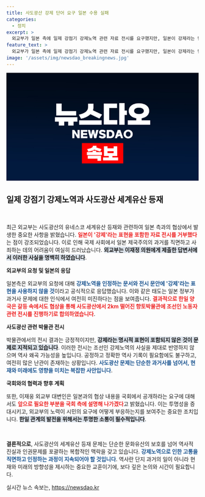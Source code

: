 ```yaml
---
title: 사도광산 강제 단어 요구 일본 수용 실패
categories:
  - 정치
excerpt: >
  외교부가 일본 측에 일제 강점기 강제노역 관련 자료 전시를 요구했지만, 일본이 강제라는 단어 수용을 거부했습니다. 사도광산 유네스코 등재 과정에서의 갈등이 또 다시 수면 위로 떠오르고 있습니다.
feature_text: >
  외교부가 일본 측에 일제 강점기 강제노역 관련 자료 전시를 요구했지만, 일본이 강제라는 단어 수용을 거부했습니다. 사도광산 유네스코 등재 과정에서의 갈등이 또 다시 수면 위로 떠오르고 있습니다.
image: '/assets/img/newsdao_breakingnews.jpg'
---
```


<p><img src="/assets/img/newsdao_breakingnews.jpg" alt="pcversion 속보" /></p>

<h2 data-ke-size="size26">일제 강점기 강제노역과 사도광산 세계유산 등재</h2>

<p data-ke-size="size16">&nbsp;</p>

<p>최근 외교부는 사도광산의 유네스코 세계유산 등재와 관련하여 일본 측과의 협상에서 발생한 중요한 사항을 밝혔습니다. <b><span style="color: #ee2323;">일본이 '강제'라는 표현을 포함한 자료 전시를 거부했다</span></b>는 점이 강조되었습니다. 이로 인해 국제 사회에서 일본 제국주의의 과거를 직면하고 사죄하는 데의 어려움이 여실히 드러났습니다. <b><span style="background-color: #21538527;">외교부는 이재정 의원에게 제출한 답변서에서 이러한 사실을 명백히 하였습니다</span></b>. </p>

<p><strong>외교부의 요청 및 일본의 응답</strong></p>

<p>일본측은 외교부의 요청에 대해 <b><span style="color: #1a5490;">강제노역을 인정하는 문서와 전시 문안에 '강제'라는 표현을 사용하지 않을 것</span></b>이라고 공식적으로 응답했습니다. 이와 같은 태도는 일본 정부가 과거사 문제에 대한 인식에서 여전히 미진하다는 점을 보여줍니다. <b><span style="color: #ee2323;">결과적으로 한일 양국은 갈등 속에서도 협상을 통해 사도광산에서 2km 떨어진 향토박물관에 조선인 노동자 관련 전시를 진행하기로 합의하였습니다</span></b>. </p>

<p><strong>사도광산 관련 박물관 전시</strong></p>

<p>박물관에서의 전시 결과는 긍정적이지만, <b><span style="background-color: #21538527;">강제라는 명시적 표현이 포함되지 않은 것이 문제로 지적되고 있습니다</span></b>. 이러한 전시는 조선인 강제노역의 사실을 제대로 반영하지 않으며 역사 왜곡 가능성을 높입니다. 공정하고 정확한 역사 기록이 필요함에도 불구하고, 여전히 많은 난관이 존재하는 상황입니다. <b><span style="color: #1a5490;">사도광산 문제는 단순한 과거사를 넘어서, 현재와 미래에도 영향을 미치는 복잡한 사안입니다</span></b>.</p>

<p><strong>국회와의 협력과 향후 계획</strong></p>

<p>또한, 이재웅 외교부 대변인은 일본과의 협상 내용을 국회에서 공개하라는 요구에 대해서도 <b><span style="color: #ee2323;">앞으로 필요한 부분을 국회 측에 설명해 나가겠다</span></b>고 밝혔습니다. 이는 투명성을 증대시키고, 외교부의 노력이 시민의 요구에 어떻게 부응하는지를 보여주는 중요한 조치입니다. <b><span style="background-color: #21538527;">한일 관계의 발전을 위해서는 투명한 소통이 필수적입니다</span></b>.</p>

<p data-ke-size="size16">&nbsp;</p>

<p><strong>결론적으로</strong>, 사도광산의 세계유산 등재 문제는 단순한 문화유산의 보호를 넘어 역사적 진실과 인권문제를 포괄하는 복합적인 맥락을 갖고 있습니다. <b><span style="color: #1a5490;">강제노역으로 인한 고통을 직면하고 인정하는 과정이 지속되어야 할 것입니다</span></b>. 역사란 단지 과거의 일이 아니라 현재와 미래의 방향성을 제시하는 중요한 교훈이기에, 보다 깊은 논의와 시간이 필요합니다.</p>
실시간 뉴스 속보는, <a href="https://newsdao.kr" rel="dofollow">https://newsdao.kr</a>


